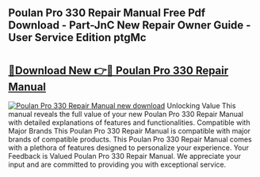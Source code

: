 ## Poulan Pro 330 Repair Manual Free Pdf Download - Part-JnC New Repair Owner Guide - User Service Edition ptgMc

# <h2><a href="http://bc4893.oget.top/?id=Poulan+Pro+330+Repair+Manual">🔗Download New 👉🔴 Poulan Pro 330 Repair Manual</a></h2>

[![Poulan Pro 330 Repair Manual new download](https://i.imgur.com/5g1atiW.png)](http://bc4893.oget.top/?id=Poulan+Pro+330+Repair+Manual)
Unlocking Value This manual reveals the full value of your new Poulan Pro 330 Repair Manual with detailed explanations of features and functionalities. Compatible with Major Brands This Poulan Pro 330 Repair Manual is compatible with major brands of compatible products. This Poulan Pro 330 Repair Manual comes with a plethora of features designed to personalize your experience. Your Feedback is Valued Poulan Pro 330 Repair Manual. We appreciate your input and are committed to providing you with exceptional service.
